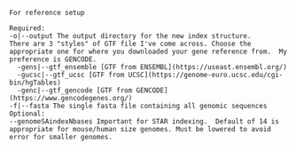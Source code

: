     For reference setup
    
    Required:
    -o|--output The output directory for the new index structure.
    There are 3 "styles" of GTF file I've come across. Choose the appropriate one for where you downloaded your gene reference from.  My preference is GENCODE.
      -gens|--gtf_ensemble [GTF from ENSEMBL](https://useast.ensembl.org/)
      -gucsc|--gtf_ucsc [GTF from UCSC](https://genome-euro.ucsc.edu/cgi-bin/hgTables) 
      -genc|--gtf_gencode [GTF from GENCODE](https://www.gencodegenes.org/)
    -f|--fasta The single fasta file containing all genomic sequences
    Optional:
    --genomeSAindexNbases Important for STAR indexing.  Default of 14 is appropriate for mouse/human size genomes. Must be lowered to avoid error for smaller genomes.
    
